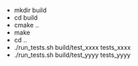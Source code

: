 - mkdir build
- cd build
- cmake ..
- make
- cd ..
- ./run_tests.sh build/test_xxxx tests_xxxx
- ./run_tests.sh build/test_yyyy tests_yyyy

